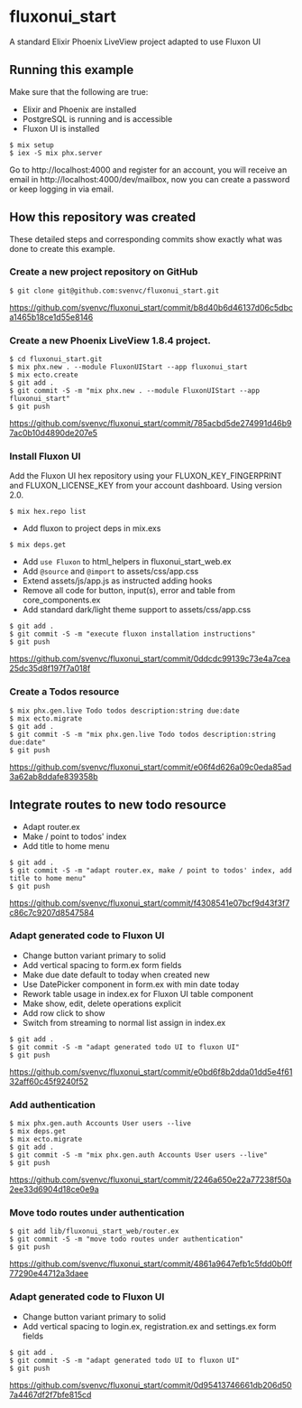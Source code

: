 # fluxonui_start

A standard Elixir Phoenix LiveView project adapted to use Fluxon UI

## Running this example

Make sure that the following are true:

- Elixir and Phoenix are installed
- PostgreSQL is running and is accessible
- Fluxon UI is installed

```console
$ mix setup
$ iex -S mix phx.server
```

Go to http://localhost:4000 and register for an account,
you will receive an email in http://localhost:4000/dev/mailbox,
now you can create a password or keep logging in via email.


## How this repository was created

These detailed steps and corresponding commits show exactly 
what was done to create this example.

### Create a new project repository on GitHub

```console
$ git clone git@github.com:svenvc/fluxonui_start.git
```

https://github.com/svenvc/fluxonui_start/commit/b8d40b6d46137d06c5dbca1465b18ce1d55e8146


### Create a new Phoenix LiveView 1.8.4 project.

```console
$ cd fluxonui_start.git
$ mix phx.new . --module FluxonUIStart --app fluxonui_start
$ mix ecto.create  
$ git add .
$ git commit -S -m "mix phx.new . --module FluxonUIStart --app fluxonui_start"
$ git push
```

https://github.com/svenvc/fluxonui_start/commit/785acbd5de274991d46b97ac0b10d4890de207e5


### Install Fluxon UI

Add the Fluxon UI hex repository using your FLUXON_KEY_FINGERPRINT and FLUXON_LICENSE_KEY from your account dashboard. Using version 2.0.

```console
$ mix hex.repo list
```

- Add fluxon to project deps in mix.exs

```console
$ mix deps.get
```

- Add `use Fluxon` to html_helpers in fluxonui_start_web.ex
- Add `@source` and `@import` to assets/css/app.css
- Extend assets/js/app.js as instructed adding hooks
- Remove all code for button, input(s), error and table from core_components.ex
- Add standard dark/light theme support to assets/css/app.css

```console
$ git add .
$ git commit -S -m "execute fluxon installation instructions"
$ git push
```

https://github.com/svenvc/fluxonui_start/commit/0ddcdc99139c73e4a7cea25dc35d8f197f7a018f


### Create a Todos resource

```console
$ mix phx.gen.live Todo todos description:string due:date
$ mix ecto.migrate
$ git add .
$ git commit -S -m "mix phx.gen.live Todo todos description:string due:date"
$ git push
```

https://github.com/svenvc/fluxonui_start/commit/e06f4d626a09c0eda85ad3a62ab8ddafe839358b


## Integrate routes to new todo resource

- Adapt router.ex
- Make / point to todos' index
- Add title to home menu

```console
$ git add .
$ git commit -S -m "adapt router.ex, make / point to todos' index, add title to home menu"
$ git push
```

https://github.com/svenvc/fluxonui_start/commit/f4308541e07bcf9d43f3f7c86c7c9207d8547584


### Adapt generated code to Fluxon UI

- Change button variant primary to solid
- Add vertical spacing to form.ex form fields
- Make due date default to today when created new
- Use DatePicker component in form.ex with min date today
- Rework table usage in index.ex for Fluxon UI table component
- Make show, edit, delete operations explicit
- Add row click to show
- Switch from streaming to normal list assign in index.ex

```console
$ git add .
$ git commit -S -m "adapt generated todo UI to fluxon UI"
$ git push
```

https://github.com/svenvc/fluxonui_start/commit/e0bd6f8b2dda01dd5e4f6132aff60c45f9240f52


### Add authentication

```console
$ mix phx.gen.auth Accounts User users --live
$ mix deps.get
$ mix ecto.migrate
$ git add .
$ git commit -S -m "mix phx.gen.auth Accounts User users --live"
$ git push
```

https://github.com/svenvc/fluxonui_start/commit/2246a650e22a77238f50a2ee33d6904d18ce0e9a


### Move todo routes under authentication

```console
$ git add lib/fluxonui_start_web/router.ex
$ git commit -S -m "move todo routes under authentication"
$ git push
```

https://github.com/svenvc/fluxonui_start/commit/4861a9647efb1c5fdd0b0ff77290e44712a3daee


### Adapt generated code to Fluxon UI

- Change button variant primary to solid
- Add vertical spacing to login.ex, registration.ex and settings.ex form fields

```console
$ git add .
$ git commit -S -m "adapt generated todo UI to fluxon UI"
$ git push
```

https://github.com/svenvc/fluxonui_start/commit/0d95413746661db206d507a4467df2f7bfe815cd

